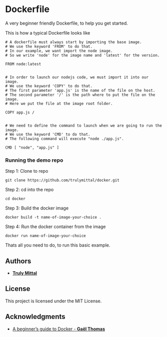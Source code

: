 # Dockerfile

A very beginner friendly Dockerfile, to help you get started.

This is how a typical Dockerfile looks like

```
# A dockerfile must always start by importing the base image.
# We use the keyword 'FROM' to do that.
# In our example, we want import the node image.
# So we write 'node' for the image name and 'latest' for the version.

FROM node:latest


# In order to launch our nodejs code, we must import it into our image.
# We use the keyword 'COPY' to do that.
# The first parameter 'app.js' is the name of the file on the host.
# The second parameter '/' is the path where to put the file on the image.
# Here we put the file at the image root folder.

COPY app.js /


# We need to define the command to launch when we are going to run the image.
# We use the keyword 'CMD' to do that.
# The following command will execute "node ./app.js".

CMD [ "node", "app.js" ]
```

### Running the demo repo

Step 1: Clone to repo

```
git clone https://github.com/trulymittal/docker.git
```

Step 2: cd into the repo

```
cd docker
```

Step 3: Build the docker image

```
docker build -t name-of-image-your-choice .
```

Step 4: Run the docker container from the image

```
docker run name-of-image-your-choice
```

Thats all you need to do, to run this basic example.

## Authors

* [**Truly Mittal**](https://trulymittal.com)

## License

This project is licensed under the MIT License.

## Acknowledgments

* [A beginner’s guide to Docker - **Gaël Thomas**](https://www.freecodecamp.org/news/a-beginners-guide-to-docker-how-to-create-your-first-docker-application-cc03de9b639f/)
